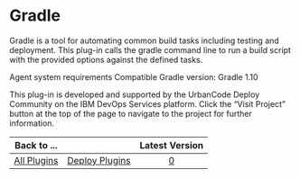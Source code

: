 
# Gradle

Gradle is a tool for automating common build tasks including testing and deployment. This plug-in calls the gradle command line to run a build script with the provided options against the defined tasks.

Agent system requirements Compatible Gradle version: Gradle 1.10

This plug-in is developed and supported by the UrbanCode Deploy Community on the IBM DevOps Services platform. Click the “Visit Project” button at the top of the page to navigate to the project for further information.


|Back to ...||Latest Version|
| :---: | :---: | :---: |
|[All Plugins](../../index.md)|[Deploy Plugins](../README.md)|[0]()|
